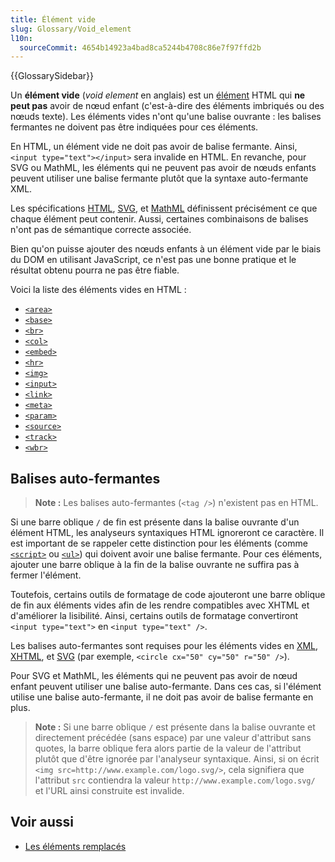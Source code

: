 ```yaml
---
title: Élément vide
slug: Glossary/Void_element
l10n:
  sourceCommit: 4654b14923a4bad8ca5244b4708c86e7f97ffd2b
---
```


{{GlossarySidebar}}

Un **élément vide** (<i lang="en">void element</i> en anglais) est un [élément](/fr/docs/Glossary/Element) HTML qui **ne peut pas** avoir de nœud enfant (c'est-à-dire des éléments imbriqués ou des nœuds texte). Les éléments vides n'ont qu'une balise ouvrante&nbsp;: les balises fermantes ne doivent pas être indiquées pour ces éléments.

En HTML, un élément vide ne doit pas avoir de balise fermante. Ainsi, `<input type="text"></input>` sera invalide en HTML. En revanche, pour SVG ou MathML, les éléments qui ne peuvent pas avoir de nœuds enfants peuvent utiliser une balise fermante plutôt que la syntaxe auto-fermante XML.

Les spécifications [HTML](https://html.spec.whatwg.org/multipage/), [SVG](https://www.w3.org/TR/SVG2/), et [MathML](https://www.w3.org/TR/MathML3/) définissent précisément ce que chaque élément peut contenir. Aussi, certaines combinaisons de balises n'ont pas de sémantique correcte associée.

Bien qu'on puisse ajouter des nœuds enfants à un élément vide par le biais du DOM en utilisant JavaScript, ce n'est pas une bonne pratique et le résultat obtenu pourra ne pas être fiable.

Voici la liste des éléments vides en HTML&nbsp;:

- [`<area>`](/fr/docs/Web/HTML/Element/area)
- [`<base>`](/fr/docs/Web/HTML/Element/base)
- [`<br>`](/fr/docs/Web/HTML/Element/br)
- [`<col>`](/fr/docs/Web/HTML/Element/col)
- [`<embed>`](/fr/docs/Web/HTML/Element/embed)
- [`<hr>`](/fr/docs/Web/HTML/Element/hr)
- [`<img>`](/fr/docs/Web/HTML/Element/Img)
- [`<input>`](/fr/docs/Web/HTML/Element/input)
- [`<link>`](/fr/docs/Web/HTML/Element/link)
- [`<meta>`](/fr/docs/Web/HTML/Element/meta)
- [`<param>`](/fr/docs/Web/HTML/Element/param)
- [`<source>`](/fr/docs/Web/HTML/Element/Source)
- [`<track>`](/fr/docs/Web/HTML/Element/track)
- [`<wbr>`](/fr/docs/Web/HTML/Element/wbr)

## Balises auto-fermantes

> **Note :** Les balises auto-fermantes (`<tag />`) n'existent pas en HTML.

Si une barre oblique `/` de fin est présente dans la balise ouvrante d'un élément HTML, les analyseurs syntaxiques HTML ignoreront ce caractère. Il est important de se rappeler cette distinction pour les éléments (comme [`<script>`](/fr/docs/Web/HTML/Element/script) ou [`<ul>`](/fr/docs/Web/HTML/Element/ul)) qui doivent avoir une balise fermante. Pour ces éléments, ajouter une barre oblique à la fin de la balise ouvrante ne suffira pas à fermer l'élément.

Toutefois, certains outils de formatage de code ajouteront une barre oblique de fin aux éléments vides afin de les rendre compatibles avec XHTML et d'améliorer la lisibilité. Ainsi, certains outils de formatage convertiront `<input type="text">` en `<input type="text" />`.

Les balises auto-fermantes sont requises pour les éléments vides en [XML](/fr/docs/Glossary/XML), [XHTML](/fr/docs/Glossary/XHTML), et [SVG](/fr/docs/Glossary/SVG) (par exemple, `<circle cx="50" cy="50" r="50" />`).

Pour SVG et MathML, les éléments qui ne peuvent pas avoir de nœud enfant peuvent utiliser une balise auto-fermante. Dans ces cas, si l'élément utilise une balise auto-fermante, il ne doit pas avoir de balise fermante en plus.

> **Note :** Si une barre oblique `/` est présente dans la balise ouvrante et directement précédée (sans espace) par une valeur d'attribut sans quotes, la barre oblique fera alors partie de la valeur de l'attribut plutôt que d'être ignorée par l'analyseur syntaxique. Ainsi, si on écrit `<img src=http://www.example.com/logo.svg/>`, cela signifiera que l'attribut `src` contiendra la valeur `http://www.example.com/logo.svg/` et l'URL ainsi construite est invalide.

## Voir aussi

- [Les éléments remplacés](/fr/docs/Web/CSS/Replaced_element)
